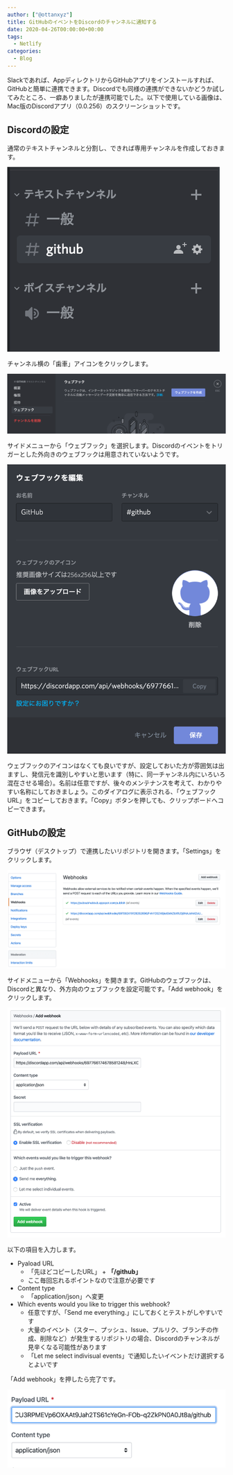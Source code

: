 ```yaml
---
author: ["@ottanxyz"]
title: GitHubのイベントをDiscordのチャンネルに通知する
date: 2020-04-26T00:00:00+00:00
tags:
  - Netlify
categories:
  - Blog
---
```

Slackであれば、AppディレクトリからGitHubアプリをインストールすれば、GitHubと簡単に連携できます。Discordでも同様の連携ができないかどうか試してみたところ、一癖ありましたが連携可能でした。以下で使用している画像は、Mac版のDiscordアプリ（0.0.256）のスクリーンショットです。

## Discordの設定

通常のテキストチャンネルと分割し、できれば専用チャンネルを作成しておきます。

![](screenshot-2020-04-09-20.13.10.png)

チャンネル横の「歯車」アイコンをクリックします。

![](screenshot-2020-04-09-20.13.35.png)

サイドメニューから「ウェブフック」を選択します。Discordのイベントをトリガーとした外向きのウェブフックは用意されていないようです。

![](screenshot-2020-04-09-20.13.56.png)

ウェブフックのアイコンはなくても良いですが、設定しておいた方が雰囲気は出ますし、発信元を識別しやすいと思います（特に、同一チャンネル内にいろいろ混在させる場合）。名前は任意ですが、後々のメンテナンスを考えて、わかりやすい名称にしておきましょう。このダイアログに表示される、「ウェブフックURL」をコピーしておきます。「Copy」ボタンを押しても、クリップボードへコピーできます。

## GitHubの設定

ブラウザ（デスクトップ）で連携したいリポジトリを開きます。「Settings」をクリックします。

![](screenshot-2020-04-09-20.14.26.png)

サイドメニューから「Webhooks」を開きます。GitHubのウェブフックは、Discordと異なり、外方向のウェブフックを設定可能です。「Add webhook」をクリックします。

![](screenshot-2020-04-09-20.14.59.png)

以下の項目を入力します。

* Pyaload URL
  * 「先ほどコピーしたURL」 + **「/github」**
  * ここ毎回忘れるポイントなので注意が必要です
* Content type
  * 「application/json」へ変更
* Which events would you like to trigger this webhook?
  * 任意ですが、「Send me everything.」にしておくとテストがしやすいです
  * 大量のイベント（スター、プッシュ、Issue、プルリク、ブランチの作成、削除など）が発生するリポジトリの場合、Discordのチャンネルが見辛くなる可能性があります
  * 「Let me select indivisual events」で通知したいイベントだけ選択するとよいです

「Add webhook」を押したら完了です。

![](screenshot-2020-04-09-20.15.42.png)
